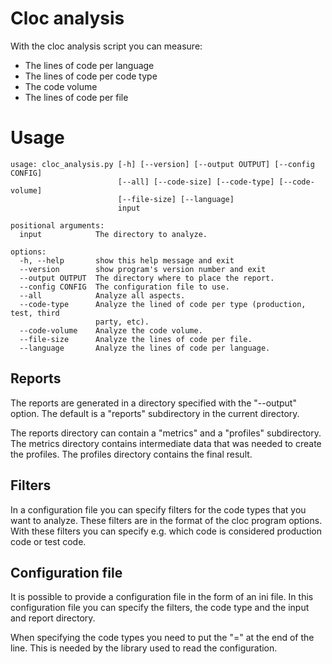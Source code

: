 # Cloc analysis
With the cloc analysis script you can measure:
* The lines of code per language
* The lines of code per code type
* The code volume
* The lines of code per file

# Usage
```
usage: cloc_analysis.py [-h] [--version] [--output OUTPUT] [--config CONFIG]
                        [--all] [--code-size] [--code-type] [--code-volume]
                        [--file-size] [--language]
                        input

positional arguments:
  input            The directory to analyze.

options:
  -h, --help       show this help message and exit
  --version        show program's version number and exit
  --output OUTPUT  The directory where to place the report.
  --config CONFIG  The configuration file to use.
  --all            Analyze all aspects.
  --code-type      Analyze the lined of code per type (production, test, third
                   party, etc).
  --code-volume    Analyze the code volume.
  --file-size      Analyze the lines of code per file.
  --language       Analyze the lines of code per language.
```


## Reports
The reports are generated in a directory specified with the "--output" option.
The default is a "reports" subdirectory in the current directory.

The reports directory can contain a "metrics" and a "profiles" subdirectory.
The metrics directory contains intermediate data that was needed to create the profiles. The profiles directory contains the final result.

## Filters
In a configuration file you can specify filters for the code types that you want to analyze. These filters are in the format of the cloc program options.
With these filters you can specify e.g. which code is considered production code or test code.

## Configuration file
It is possible to provide a configuration file in the form of an ini file. In this configuration file you can specify the filters, the code type and the input and report directory.

When specifying the code types you need to put the "=" at the end of the line.
This is needed by the library used to read the configuration.

